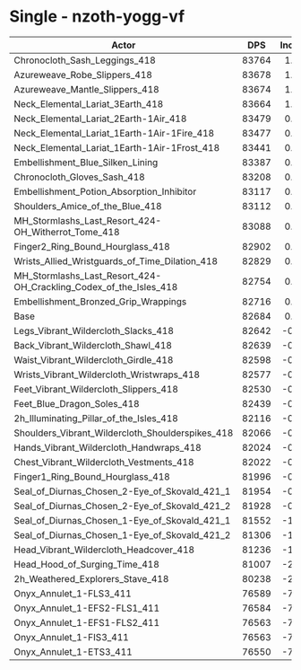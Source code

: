 # Single - nzoth-yogg-vf
| Actor | DPS | Increase |
|---|:---:|:---:|
|Chronocloth_Sash_Leggings_418|83764|1.31%|
|Azureweave_Robe_Slippers_418|83678|1.20%|
|Azureweave_Mantle_Slippers_418|83674|1.20%|
|Neck_Elemental_Lariat_3Earth_418|83664|1.19%|
|Neck_Elemental_Lariat_2Earth-1Air_418|83479|0.96%|
|Neck_Elemental_Lariat_1Earth-1Air-1Fire_418|83477|0.96%|
|Neck_Elemental_Lariat_1Earth-1Air-1Frost_418|83441|0.92%|
|Embellishment_Blue_Silken_Lining|83387|0.85%|
|Chronocloth_Gloves_Sash_418|83208|0.63%|
|Embellishment_Potion_Absorption_Inhibitor|83117|0.52%|
|Shoulders_Amice_of_the_Blue_418|83112|0.52%|
|MH_Stormlashs_Last_Resort_424-OH_Witherrot_Tome_418|83088|0.49%|
|Finger2_Ring_Bound_Hourglass_418|82902|0.26%|
|Wrists_Allied_Wristguards_of_Time_Dilation_418|82829|0.18%|
|MH_Stormlashs_Last_Resort_424-OH_Crackling_Codex_of_the_Isles_418|82754|0.08%|
|Embellishment_Bronzed_Grip_Wrappings|82716|0.04%|
|Base|82684|0.00%|
|Legs_Vibrant_Wildercloth_Slacks_418|82642|-0.05%|
|Back_Vibrant_Wildercloth_Shawl_418|82639|-0.05%|
|Waist_Vibrant_Wildercloth_Girdle_418|82598|-0.10%|
|Wrists_Vibrant_Wildercloth_Wristwraps_418|82577|-0.13%|
|Feet_Vibrant_Wildercloth_Slippers_418|82530|-0.19%|
|Feet_Blue_Dragon_Soles_418|82439|-0.30%|
|2h_Illuminating_Pillar_of_the_Isles_418|82116|-0.69%|
|Shoulders_Vibrant_Wildercloth_Shoulderspikes_418|82066|-0.75%|
|Hands_Vibrant_Wildercloth_Handwraps_418|82024|-0.80%|
|Chest_Vibrant_Wildercloth_Vestments_418|82022|-0.80%|
|Finger1_Ring_Bound_Hourglass_418|81996|-0.83%|
|Seal_of_Diurnas_Chosen_2-Eye_of_Skovald_421_1|81954|-0.88%|
|Seal_of_Diurnas_Chosen_2-Eye_of_Skovald_421_2|81928|-0.91%|
|Seal_of_Diurnas_Chosen_1-Eye_of_Skovald_421_1|81552|-1.37%|
|Seal_of_Diurnas_Chosen_1-Eye_of_Skovald_421_2|81306|-1.67%|
|Head_Vibrant_Wildercloth_Headcover_418|81236|-1.75%|
|Head_Hood_of_Surging_Time_418|81007|-2.03%|
|2h_Weathered_Explorers_Stave_418|80238|-2.96%|
|Onyx_Annulet_1-FLS3_411|76589|-7.37%|
|Onyx_Annulet_1-EFS2-FLS1_411|76584|-7.38%|
|Onyx_Annulet_1-EFS1-FLS2_411|76563|-7.40%|
|Onyx_Annulet_1-FIS3_411|76563|-7.40%|
|Onyx_Annulet_1-ETS3_411|76550|-7.42%|
